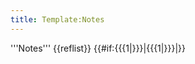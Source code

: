 ```yaml
---
title: Template:Notes
---
```


<div class=notes>
'''Notes'''
{{reflist}}
{{#if:{{{1|}}}|{{{1|}}}|}}
</div>